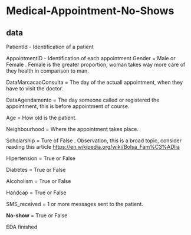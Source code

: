 # Medical-Appointment-No-Shows

## data


PatientId - Identification of a patient 

AppointmentID - Identification of each appointment Gender = Male or Female . Female is the greater proportion, woman takes way more care of they health in comparison to man. 

DataMarcacaoConsulta = The day of the actuall appointment, when they have to visit the doctor. 

DataAgendamento = The day someone called or registered the appointment, this is before appointment of course. 

Age = How old is the patient. 

Neighbourhood = Where the appointment takes place. 

Scholarship = Ture of False . Observation, this is a broad topic, consider reading this article https://en.wikipedia.org/wiki/Bolsa_Fam%C3%ADlia 

Hipertension = True or False 

Diabetes = True or False 

Alcoholism = True or False 

Handcap = True or False 

SMS_received = 1 or more messages sent to the patient. 

**No-show** = True or False

EDA finished
